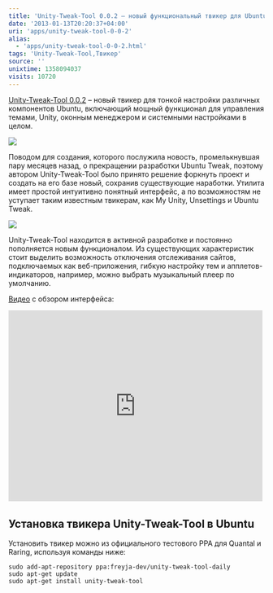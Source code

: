 ```yaml
---
title: 'Unity-Tweak-Tool 0.0.2 – новый функциональный твикер для Ubuntu'
date: '2013-01-13T20:20:37+04:00'
uri: 'apps/unity-tweak-tool-0-0-2'
alias: 
  - 'apps/unity-tweak-tool-0-0-2.html'
tags: 'Unity-Tweak-Tool,Твикер'
source: ''
unixtime: 1358094037
visits: 10720
---
```

[Unity-Tweak-Tool 0.0.2](https://launchpad.net/unity-tweak-tool) – новый твикер для тонкой настройки различных компонентов Ubuntu, включающий мощный функционал для управления темами, Unity, оконным менеджером и системными настройками в целом.

[![](img/2013/01/13/20-00/unity-tweak-tool-3-8376112303-o.jpg)](img/2013/01/13/20-00/unity-tweak-tool-3-8376112303-o.jpg)

Поводом для создания, которого послужила новость, промелькнувшая пару месяцев назад, о прекращении разработки Ubuntu Tweak, поэтому автором Unity-Tweak-Tool было принято решение форкнуть проект и создать на его базе новый, сохранив существующие наработки. Утилита имеет простой интуитивно понятный интерфейс, а по возможностям не уступает таким известным твикерам, как My Unity, Unsettings и Ubuntu Tweak.

[![](img/2013/01/13/20-00/unity-tweak-tool-2-8377188590-o.jpg)](img/2013/01/13/20-00/unity-tweak-tool-2-8377188590-o.jpg)

Unity-Tweak-Tool находится в активной разработке и постоянно пополняется новым функционалом. Из существующих характеристик стоит выделить возможность отключения отслеживания сайтов, подключаемых как веб-приложения, гибкую настройку тем и апплетов-индикаторов, например, можно выбрать музыкальный плеер по умолчанию.

[Видео](https://www.youtube.com/watch?v=ixl_2QpRdy0) с обзором интерфейса:

<iframe width="500" height="375" src="https://www.youtube.com/embed/ixl_2QpRdy0" frameborder="0" allowfullscreen=""></iframe> 

## Установка твикера Unity-Tweak-Tool в Ubuntu

Установить твикер можно из официального тестового PPA для Quantal и Raring, используя команды ниже:

```
sudo add-apt-repository ppa:freyja-dev/unity-tweak-tool-daily
sudo apt-get update
sudo apt-get install unity-tweak-tool
```

